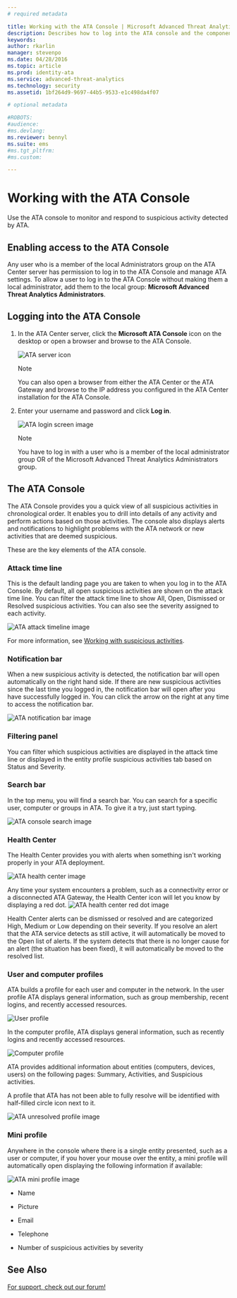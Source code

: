 ```yaml
---
# required metadata

title: Working with the ATA Console | Microsoft Advanced Threat Analytics
description: Describes how to log into the ATA console and the components of the console
keywords:
author: rkarlin
manager: stevenpo
ms.date: 04/28/2016
ms.topic: article
ms.prod: identity-ata
ms.service: advanced-threat-analytics
ms.technology: security
ms.assetid: 1bf264d9-9697-44b5-9533-e1c498da4f07

# optional metadata

#ROBOTS:
#audience:
#ms.devlang:
ms.reviewer: bennyl
ms.suite: ems
#ms.tgt_pltfrm:
#ms.custom:

---
```


# Working with the ATA Console

Use the ATA console to monitor and respond to suspicious activity detected by ATA.

## Enabling access to the ATA Console
Any user who is a member of the local Administrators group on the ATA Center server has permission to log in to the ATA Console and manage ATA settings.
To allow a user to log in to the ATA Console without making them a local administrator, add them to the local group: **Microsoft Advanced Threat Analytics Administrators**.

## Logging into the ATA Console

1. In the ATA Center server, click the **Microsoft ATA Console** icon on the desktop or open a browser and browse to the ATA Console.

    ![ATA server icon](media/ata-server-icon.png)

    > [!NOTE]
    > You can also open a browser from either the ATA Center or the ATA Gateway and browse to the IP address you configured in the ATA Center installation for the ATA Console.    

2.  Enter your username and password and click **Log in**.

    ![ATA login screen image](media/ATA-log-in-screen.jpg)

    > [!NOTE]
    > You have to log in with a user who is a member of the local administrator group OR of the Microsoft Advanced Threat Analytics Administrators group.

## The ATA Console

The ATA Console provides you a quick view of all suspicious activities in chronological order. It enables you to drill into details of any activity and perform actions based on those activities. The console also displays alerts and notifications to highlight problems with the ATA network or new activities that are deemed suspicious.

These are the key elements of the ATA console.


### Attack time line

This is the default landing page you are taken to when you log in to the ATA Console. By default, all open suspicious activities are shown on the attack time line. You can filter the attack time line to show All, Open, Dismissed or Resolved suspicious activities. You can also see the severity assigned to each activity.

![ATA attack timeline image](media/attack-timeline.png)

For more information, see [Working with suspicious activities](/advanced-threat-analytics/DeployUse/working-with-suspicious-activities).

### Notification bar

When a new suspicious activity is detected, the notification bar will open automatically on the right hand side. If there are new suspicious activities since the last time you logged in, the notification bar will open after you have successfully logged in. You can click the arrow on the right at any time to access the notification bar.

![ATA notification bar image](media/notification-bar.png)

### Filtering panel

You can filter which suspicious activities are displayed in the attack time line or displayed in the entity profile suspicious activities tab based on Status and Severity.

### Search bar

In the top menu, you will find a search bar. You can search for a specific user, computer or groups in ATA. To give it a try, just start typing.

![ATA console search image](media/ATA-console-search.png)

### Health Center

The Health Center provides you with alerts when something isn't working properly in your ATA deployment.

![ATA health center image](media/health-center.png)

Any time your system encounters a problem, such as a connectivity error or a disconnected ATA Gateway, the Health Center icon will let you know by displaying a red dot. ![ATA health center red dot image](media/ATA-Health-Center-Alert-red-dot.png)

Health Center alerts can be dismissed or resolved and are categorized High, Medium or Low depending on their severity. If you resolve an alert that the ATA service detects as still active, it will automatically be moved to the Open list of alerts. If the system detects that there is no longer cause for an alert (the situation has been fixed), it will automatically be moved to the resolved list.

### User and computer profiles

ATA builds a profile for each user and computer in the network. In the user profile ATA displays general information, such as group membership, recent logins, and recently accessed resources.

![User profile](media/user-profile.png)

In the computer profile, ATA displays general information, such as recently logins and recently accessed resources.

![Computer profile](media/computer-profile.png)

ATA provides additional information about entities (computers, devices, users) on the following pages: Summary, Activities, and Suspicious activities.

A profile that ATA has not been able to fully resolve will be identified with half-filled circle icon next to it.


![ATA unresolved profile image](media/ATA-Unresolved-Profile.jpg)

### Mini profile

Anywhere in the console where there is a single entity presented, such as a user or computer, if you hover your mouse over the entity, a mini profile will automatically open displaying the following information if available:

![ATA mini profile image](media/ATA-mini-profile.jpg)

-   Name

-   Picture

-   Email

-   Telephone

-   Number of suspicious activities by severity



## See Also
[For support, check out our forum!](https://social.technet.microsoft.com/Forums/security/en-US/home?forum=mata)
